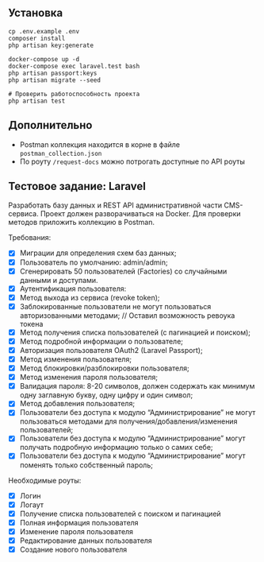 ## Установка

```shell
cp .env.example .env
composer install
php artisan key:generate

docker-compose up -d
docker-compose exec laravel.test bash
php artisan passport:keys
php artisan migrate --seed

# Проверить работоспособность проекта
php artisan test
```

## Дополнительно

- Postman коллекция находится в корне в файле `postman_collection.json`
- По роуту `/request-docs` можно потрогать доступные по API роуты

## Тестовое задание: Laravel

Разработать базу данных и REST API административной части CMS-сервиса. Проект должен разворачиваться на Docker. Для проверки методов приложить коллекцию в Postman.

Требования:
- [x] Миграции для определения схем баз данных;
- [x] Пользователь по умолчанию: admin/admin;
- [x] Сгенерировать 50 пользователей (Factories) со случайными данными и доступами.
- [x] Аутентификация пользователя:
- [x] Метод выхода из сервиса (revoke token);
- [x] Заблокированные пользователи не могут пользоваться авторизованными методами; // Оставил возможность ревоука токена
- [x] Метод получения списка пользователей (с пагинацией и поиском);
- [x] Метод подробной информации о пользователе;
- [x] Авторизация пользователя OAuth2 (Laravel Passport);
- [x] Метод изменения пользователя;
- [x] Метод блокировки/разблокировки пользователя;
- [x] Метод изменения пароля пользователя;
- [x] Валидация пароля: 8-20 символов, должен содержать как минимум одну заглавную букву, одну цифру и один символ;
- [x] Метод добавления пользователя;
- [x] Пользователи без доступа к модулю “Администрирование” не могут пользоваться методами для получения/добавления/изменения пользователей;
- [x] Пользователи без доступа к модулю “Администрирование” могут получать подробную информацию только о самих себе;
- [x] Пользователи без доступа к модулю “Администрирование” могут поменять только собственный пароль;

Необходимые роуты:
- [x] Логин
- [x] Логаут
- [x] Получение списка пользователей с поиском и пагинацией
- [x] Полная информация пользователя
- [x] Изменение пароля пользователя
- [x] Редактирование данных пользователя
- [x] Создание нового пользователя
